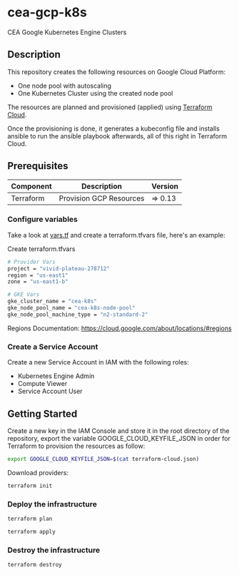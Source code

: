 # cea-gcp-k8s
CEA Google Kubernetes Engine Clusters

## Description

This repository creates the following resources on Google Cloud Platform:
- One node pool with autoscaling
- One Kubernetes Cluster using the created node pool 

The resources are planned and provisioned (applied) using [Terraform Cloud](https://app.terraform.io/app/masterventures).

Once the provisioning is done, it generates a kubeconfig file and installs ansible to run the ansible playbook afterwards,
all of this right in Terraform Cloud.

## Prerequisites

| Component | Description | Version |
| --- | --- | --- |
| Terraform | Provision GCP Resources | => 0.13 |

### Configure variables

Take a look at [vars.tf](vars.tf) and create a terraform.tfvars file, here's an example:

Create terraform.tfvars

```bash
# Provider Vars
project = "vivid-plateau-278712"
region = "us-east1"
zone = "us-east1-b"

# GKE Vars
gke_cluster_name = "cea-k8s"
gke_node_pool_name = "cea-k8s-node-pool"
gke_node_pool_machine_type = "n2-standard-2"
```

Regions Documentation: https://cloud.google.com/about/locations/#regions

### Create a Service Account

Create a new Service Account in IAM with the following roles:
- Kubernetes Engine Admin
- Compute Viewer
- Service Account User

## Getting Started

Create a new key in the IAM Console and store it in the root directory of the repository, export the variable GOOGLE_CLOUD_KEYFILE_JSON 
in order for Terraform to provision the resources as follow:

```bash
export GOOGLE_CLOUD_KEYFILE_JSON=$(cat terraform-cloud.json)
```

Download providers: 

```bash
terraform init
```

### Deploy the infrastructure

```bash
terraform plan
```

```bash
terraform apply
```

### Destroy the infrastructure

```bash
terraform destroy
```
